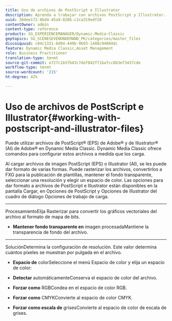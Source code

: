```yaml
---
title: Uso de archivos de PostScript e Illustrator
description: Aprenda a trabajar con archivos PostScript y Illustrator.
uuid: 36dee172-8bd4-45a9-820b-c2ca319edf20
contentOwner: admin
content-type: reference
products: SG_EXPERIENCEMANAGER/Dynamic-Media-Classic
geptopics: SG_SCENESEVENONDEMAND_PK/categories/master_files
discoiquuid: c04c1331-8d94-449b-9693-1488c94084dc
feature: Dynamic Media Classic,Asset Management
role: Business Practitioner
translation-type: tm+mt
source-git-commit: e727c1b5fb43c7def842ff1bafcc8b3ef3437cde
workflow-type: tm+mt
source-wordcount: '215'
ht-degree: 42%

---
```



# Uso de archivos de PostScript e Illustrator{#working-with-postscript-and-illustrator-files}

Puede utilizar archivos de PostScript® (EPS) de Adobe® y de Illustrator® (AI) de Adobe® en Dynamic Media Classic. Dynamic Media Classic ofrece comandos para configurar estos archivos a medida que los carga.

Al cargar archivos de imagen PostScript (EPS) o Illustrator (AI), se les puede dar formato de varias formas. Puede rasterizar los archivos, convertirlos a FXG para la publicación de plantillas, mantener el fondo transparente, seleccionar una resolución y elegir un espacio de color. Las opciones para dar formato a archivos de PostScript e Illustrator están disponibles en la pantalla Cargar, en Opciones de PostScript y Opciones de Illustrator del cuadro de diálogo Opciones de trabajo de carga.

* ****
ProcesamientoElija Rasterizar para convertir los gráficos vectoriales del archivo al formato de mapa de bits.

* **Mantener fondo transparente en**
imagen procesadaMantiene la transparencia de fondo del archivo.

* ****
SoluciónDetermina la configuración de resolución. Este valor determina cuántos píxeles se muestran por pulgada en el archivo.

* **Espacio de**
colorSeleccione el menú Espacio de color y elija un espacio de color:

* **Detectar**
automáticamenteConserva el espacio de color del archivo.

* **Forzar como**
RGBCondea en el espacio de color RGB.

* **Forzar como**
CMYKConvierte al espacio de color CMYK.

* **Forzar como escala de**
grisesConvierte al espacio de color de escala de grises.
